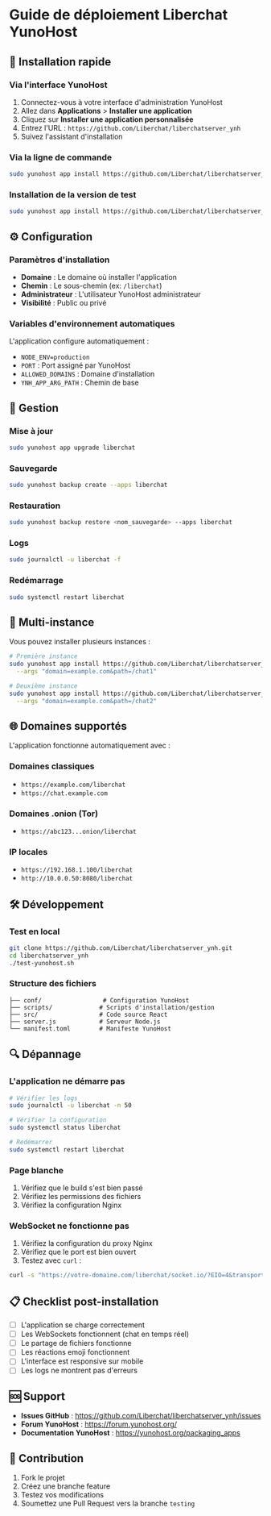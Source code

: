 # Guide de déploiement Liberchat YunoHost

## 🚀 Installation rapide

### Via l'interface YunoHost
1. Connectez-vous à votre interface d'administration YunoHost
2. Allez dans **Applications** > **Installer une application**
3. Cliquez sur **Installer une application personnalisée**
4. Entrez l'URL : `https://github.com/Liberchat/liberchatserver_ynh`
5. Suivez l'assistant d'installation

### Via la ligne de commande
```bash
sudo yunohost app install https://github.com/Liberchat/liberchatserver_ynh
```

### Installation de la version de test
```bash
sudo yunohost app install https://github.com/Liberchat/liberchatserver_ynh/tree/testing --debug
```

## ⚙️ Configuration

### Paramètres d'installation
- **Domaine** : Le domaine où installer l'application
- **Chemin** : Le sous-chemin (ex: `/liberchat`)
- **Administrateur** : L'utilisateur YunoHost administrateur
- **Visibilité** : Public ou privé

### Variables d'environnement automatiques
L'application configure automatiquement :
- `NODE_ENV=production`
- `PORT` : Port assigné par YunoHost
- `ALLOWED_DOMAINS` : Domaine d'installation
- `YNH_APP_ARG_PATH` : Chemin de base

## 🔄 Gestion

### Mise à jour
```bash
sudo yunohost app upgrade liberchat
```

### Sauvegarde
```bash
sudo yunohost backup create --apps liberchat
```

### Restauration
```bash
sudo yunohost backup restore <nom_sauvegarde> --apps liberchat
```

### Logs
```bash
sudo journalctl -u liberchat -f
```

### Redémarrage
```bash
sudo systemctl restart liberchat
```

## 🔧 Multi-instance

Vous pouvez installer plusieurs instances :

```bash
# Première instance
sudo yunohost app install https://github.com/Liberchat/liberchatserver_ynh \
  --args "domain=example.com&path=/chat1"

# Deuxième instance  
sudo yunohost app install https://github.com/Liberchat/liberchatserver_ynh \
  --args "domain=example.com&path=/chat2"
```

## 🌐 Domaines supportés

L'application fonctionne automatiquement avec :

### Domaines classiques
- `https://example.com/liberchat`
- `https://chat.example.com`

### Domaines .onion (Tor)
- `https://abc123...onion/liberchat`

### IP locales
- `https://192.168.1.100/liberchat`
- `http://10.0.0.50:8080/liberchat`

## 🛠️ Développement

### Test en local
```bash
git clone https://github.com/Liberchat/liberchatserver_ynh.git
cd liberchatserver_ynh
./test-yunohost.sh
```

### Structure des fichiers
```
├── conf/                 # Configuration YunoHost
├── scripts/             # Scripts d'installation/gestion
├── src/                 # Code source React
├── server.js            # Serveur Node.js
└── manifest.toml        # Manifeste YunoHost
```

## 🔍 Dépannage

### L'application ne démarre pas
```bash
# Vérifier les logs
sudo journalctl -u liberchat -n 50

# Vérifier la configuration
sudo systemctl status liberchat

# Redémarrer
sudo systemctl restart liberchat
```

### Page blanche
1. Vérifiez que le build s'est bien passé
2. Vérifiez les permissions des fichiers
3. Vérifiez la configuration Nginx

### WebSocket ne fonctionne pas
1. Vérifiez la configuration du proxy Nginx
2. Vérifiez que le port est bien ouvert
3. Testez avec `curl` :
```bash
curl -s "https://votre-domaine.com/liberchat/socket.io/?EIO=4&transport=polling"
```

## 📋 Checklist post-installation

- [ ] L'application se charge correctement
- [ ] Les WebSockets fonctionnent (chat en temps réel)
- [ ] Le partage de fichiers fonctionne
- [ ] Les réactions emoji fonctionnent
- [ ] L'interface est responsive sur mobile
- [ ] Les logs ne montrent pas d'erreurs

## 🆘 Support

- **Issues GitHub** : https://github.com/Liberchat/liberchatserver_ynh/issues
- **Forum YunoHost** : https://forum.yunohost.org/
- **Documentation YunoHost** : https://yunohost.org/packaging_apps

## 📝 Contribution

1. Fork le projet
2. Créez une branche feature
3. Testez vos modifications
4. Soumettez une Pull Request vers la branche `testing`